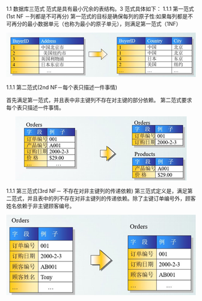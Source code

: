 1.1	数据库三范式 
范式是具有最小冗余的表结构。3 范式具体如下： 
1.1.1	第一范式(1st NF －列都是不可再分) 
第一范式的目标是确保每列的原子性:如果每列都是不可再分的最小数据单元（也称为最小的原子单元），则满足第一范式（1NF） 
<div align=center>

![1589106620753.png](..\images\1589106620753.png)

</div>

 
1.1.1	第二范式(2nd NF－每个表只描述一件事情) 
 
首先满足第一范式，并且表中非主键列不存在对主键的部分依赖。 第二范式要求每个表只描述一件事情。 
<div align=center>

![1589106645458.png](..\images\1589106645458.png)

</div>

 
1.1.1	第三范式(3rd NF－ 不存在对非主键列的传递依赖) 
  第三范式定义是，满足第二范式，并且表中的列不存在对非主键列的传递依赖。除了主键订单编号外，顾客姓名依赖于非主键顾客编号。 
<div align=center>

![1589106668000.png](..\images\1589106668000.png)

</div>